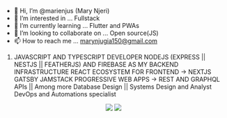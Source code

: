 - 👋 Hi, I’m @marienjus (Mary Njeri)
- 👀 I’m interested in ... Fullstack 
- 🌱 I’m currently learning ... Flutter and PWAs
- 💞️ I’m looking to collaborate on ... Open source(JS)
- 📫 How to reach me ... marynjugia150@gmail.com

<!---
marienjus/marienjus is a ✨ special ✨ repository because its `README.md` (this file) appears on your GitHub profile.
You can click the Preview link to take a look at your changes.
--->
1. JAVASCRIPT AND TYPESCRIPT DEVELOPER
 NODEJS (EXPRESS || NESTJS || FEATHERJS) AND FIREBASE AS MY BACKEND INFRASTRUCTURE
 REACT ECOSYSTEM FOR FRONTEND
 -> NEXTJS GATSBY JAMSTACK PROGRESSIVE WEB APPS
-> REST AND GRAPHQL APIs || Among more
Database Design || Systems Design and Analyst
DevOps and Automations specialist

<p align="center">
  <img src="https://github-readme-stats.vercel.app/api?username=marienjus&show_icons=true&theme=tokyonight" />
  <img src="https://github-readme-stats.vercel.app/api/top-langs/?username=marienjus&hide=HTML&count_private=true&theme=tokyonight">
</p>
